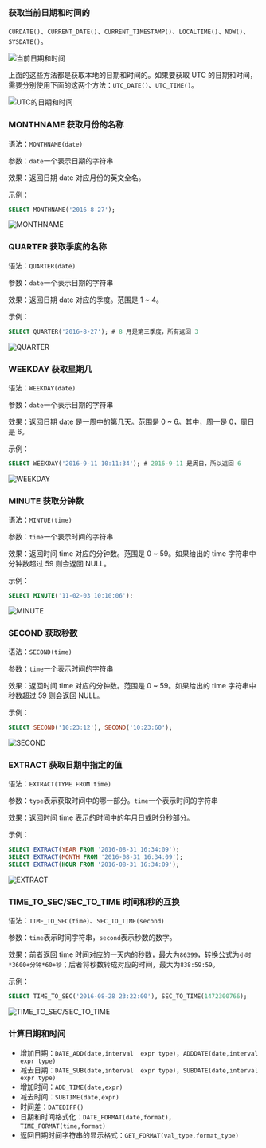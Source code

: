 ### 获取当前日期和时间的

`CURDATE()`、`CURRENT_DATE()`、`CURRENT_TIMESTAMP()`、`LOCALTIME()`、`NOW()`、`SYSDATE()`。

![当前日期和时间](http://cnd.qiniu.lin07ux.cn/markdown/1472286403477.png)

上面的这些方法都是获取本地的日期和时间的。如果要获取 UTC 的日期和时间，需要分别使用下面的这两个方法：`UTC_DATE()`、`UTC_TIME()`。

![UTC的日期和时间](http://cnd.qiniu.lin07ux.cn/markdown/1472286494663.png)

### MONTHNAME 获取月份的名称

语法：`MONTHNAME(date)`

参数：`date`一个表示日期的字符串 

效果：返回日期 date 对应月份的英文全名。

示例：

```sql
SELECT MONTHNAME('2016-8-27');
```

![MONTHNAME](http://cnd.qiniu.lin07ux.cn/markdown/1472291085563.png)

### QUARTER 获取季度的名称

语法：`QUARTER(date)`

参数：`date`一个表示日期的字符串 

效果：返回日期 date 对应的季度。范围是 1 ~ 4。

示例：

```sql
SELECT QUARTER('2016-8-27'); # 8 月是第三季度，所有返回 3
```

![QUARTER](http://cnd.qiniu.lin07ux.cn/markdown/1472291179765.png)

### WEEKDAY 获取星期几

语法：`WEEKDAY(date)`

参数：`date`一个表示日期的字符串 

效果：返回日期 date 是一周中的第几天。范围是 0 ~ 6。其中，周一是 0，周日是 6。

示例：

```sql
SELECT WEEKDAY('2016-9-11 10:11:34'); # 2016-9-11 是周日，所以返回 6
```

![WEEKDAY](http://cnd.qiniu.lin07ux.cn/markdown/1473560249766.png)

### MINUTE 获取分钟数

语法：`MINTUE(time)`

参数：`time`一个表示时间的字符串 

效果：返回时间 time 对应的分钟数。范围是 0 ~ 59。如果给出的 time 字符串中分钟数超过 59 则会返回 NULL。

示例：

```sql
SELECT MINUTE('11-02-03 10:10:06');
```

![MINUTE](http://cnd.qiniu.lin07ux.cn/markdown/1472291322899.png)

### SECOND 获取秒数

语法：`SECOND(time)`

参数：`time`一个表示时间的字符串 

效果：返回时间 time 对应的分钟数。范围是 0 ~ 59。如果给出的 time 字符串中秒数超过 59 则会返回 NULL。

示例：

```sql
SELECT SECOND('10:23:12'), SECOND('10:23:60');
```

![SECOND](http://cnd.qiniu.lin07ux.cn/markdown/1472291465446.png)

### EXTRACT 获取日期中指定的值

语法：`EXTRACT(TYPE FROM time)`

参数：`type`表示获取时间中的哪一部分。`time`一个表示时间的字符串 

效果：返回时间 time 表示的时间中的年月日或时分秒部分。

示例：

```sql
SELECT EXTRACT(YEAR FROM '2016-08-31 16:34:09');
SELECT EXTRACT(MONTH FROM '2016-08-31 16:34:09');
SELECT EXTRACT(HOUR FROM '2016-08-31 16:34:09');
```

![EXTRACT](http://cnd.qiniu.lin07ux.cn/markdown/1472291841640.png)

### TIME_TO_SEC/SEC_TO_TIME 时间和秒的互换

语法：`TIME_TO_SEC(time)`、`SEC_TO_TIME(second)`

参数：`time`表示时间字符串，`second`表示秒数的数字。 

效果：前者返回 time 时间对应的一天内的秒数，最大为`86399`，转换公式为`小时*3600+分钟*60+秒`；后者将秒数转成对应的时间，最大为`838:59:59`。

示例：

```sql
SELECT TIME_TO_SEC('2016-08-28 23:22:00'), SEC_TO_TIME(1472300766);
```

![TIME_TO_SEC/SEC_TO_TIME](http://cnd.qiniu.lin07ux.cn/markdown/1472300948197.png)

### 计算日期和时间

* 增加日期：`DATE_ADD(date,interval  expr type)`，`ADDDATE(date,interval  expr type)`
* 减去日期：`DATE_SUB(date,interval  expr type)`，`SUBDATE(date,interval  expr type)`
* 增加时间：`ADD_TIME(date,expr)`
* 减去时间：`SUBTIME(date,expr)`
* 时间差：`DATEDIFF()`
* 日期和时间格式化：`DATE_FORMAT(date,format)`，`TIME_FORMAT(time,format)`
* 返回日期时间字符串的显示格式：`GET_FORMAT(val_type,format_type)`




